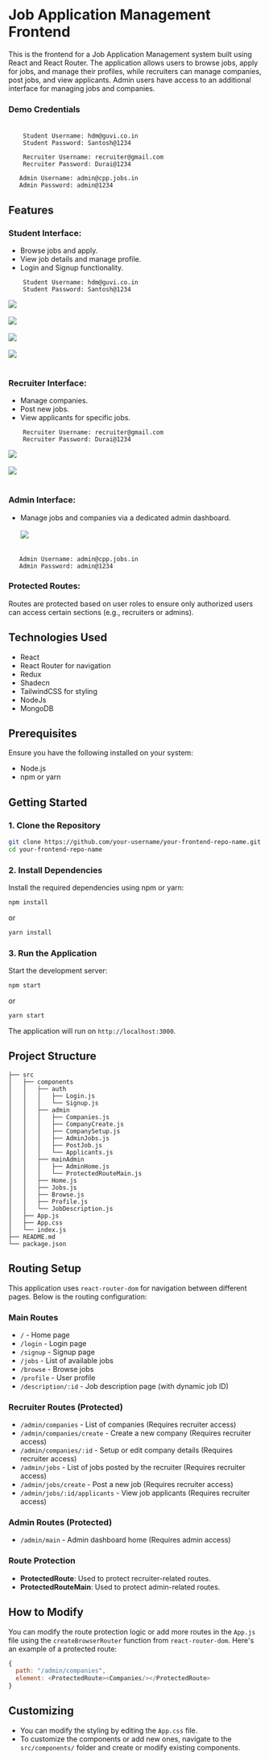 # Job Application Management Frontend

This is the frontend for a Job Application Management system built using React and React Router. The application allows users to browse jobs, apply for jobs, and manage their profiles, while recruiters can manage companies, post jobs, and view applicants. Admin users have access to an additional interface for managing jobs and companies.


### Demo Credentials <br/><br/>
```
    Student Username: hdm@guvi.co.in
    Student Password: Santosh@1234
```

```
    Recruiter Username: recruiter@gmail.com
    Recruiter Password: Durai@1234
```

```
   Admin Username: admin@cpp.jobs.in
   Admin Password: admin@1234
```


## Features

### **Student Interface:**
  - Browse jobs and apply.
  - View job details and manage profile.
  - Login and Signup functionality.<br/>
```
    Student Username: hdm@guvi.co.in
    Student Password: Santosh@1234
```
![](https://github.com/user-attachments/assets/047cc38e-f95d-4aad-a4cf-e021b286f3ea)<br/><br/>
![](https://github.com/user-attachments/assets/f298a357-1f38-4dd5-9b54-b550a5276086)<br/><br/>
![](https://github.com/user-attachments/assets/01119af0-5bfd-402f-8aab-044d28b852f7)<br/><br/>
![](https://github.com/user-attachments/assets/795cf721-fa8a-4ee3-b8cc-b7631a88991c)<br/><br/>


  
### **Recruiter Interface:**
  - Manage companies.
  - Post new jobs.
  - View applicants for specific jobs.
```
    Recruiter Username: recruiter@gmail.com
    Recruiter Password: Durai@1234
```
![](https://github.com/user-attachments/assets/5bc8d932-61ce-4a1e-abe3-a928848b0dd9)<br/><br/>
![](https://github.com/user-attachments/assets/d2d84002-4aaf-4e49-81ea-593be2442a9d)<br/><br/>

### **Admin Interface:**
  - Manage jobs and companies via a dedicated admin dashboard.<br/><br/>
![](https://github.com/user-attachments/assets/d58176a8-0a25-4e23-9777-0a210cc3a460) <br/><br/>
```
   Admin Username: admin@cpp.jobs.in
   Admin Password: admin@1234
```

### **Protected Routes:**<br/>
Routes are protected based on user roles to ensure only authorized users can access certain sections (e.g., recruiters or admins).


## Technologies Used 


- React
- React Router for navigation
- Redux
- Shadecn
- TailwindCSS for styling
- NodeJs
- MongoDB

## Prerequisites

Ensure you have the following installed on your system:

- Node.js
- npm or yarn

## Getting Started

### 1. Clone the Repository

```bash
git clone https://github.com/your-username/your-frontend-repo-name.git
cd your-frontend-repo-name
```

### 2. Install Dependencies

Install the required dependencies using npm or yarn:

```bash
npm install
```

or

```bash
yarn install
```

### 3. Run the Application

Start the development server:

```bash
npm start
```

or

```bash
yarn start
```

The application will run on `http://localhost:3000`.

## Project Structure

```
├── src
│   ├── components
│   │   ├── auth
│   │   │   ├── Login.js
│   │   │   └── Signup.js
│   │   ├── admin
│   │   │   ├── Companies.js
│   │   │   ├── CompanyCreate.js
│   │   │   ├── CompanySetup.js
│   │   │   ├── AdminJobs.js
│   │   │   ├── PostJob.js
│   │   │   └── Applicants.js
│   │   ├── mainAdmin
│   │   │   ├── AdminHome.js
│   │   │   └── ProtectedRouteMain.js
│   │   ├── Home.js
│   │   ├── Jobs.js
│   │   ├── Browse.js
│   │   ├── Profile.js
│   │   └── JobDescription.js
│   ├── App.js
│   ├── App.css
│   └── index.js
├── README.md
└── package.json
```

## Routing Setup

This application uses `react-router-dom` for navigation between different pages. Below is the routing configuration:

### Main Routes

- `/` - Home page
- `/login` - Login page
- `/signup` - Signup page
- `/jobs` - List of available jobs
- `/browse` - Browse jobs
- `/profile` - User profile
- `/description/:id` - Job description page (with dynamic job ID)

### Recruiter Routes (Protected)

- `/admin/companies` - List of companies (Requires recruiter access)
- `/admin/companies/create` - Create a new company (Requires recruiter access)
- `/admin/companies/:id` - Setup or edit company details (Requires recruiter access)
- `/admin/jobs` - List of jobs posted by the recruiter (Requires recruiter access)
- `/admin/jobs/create` - Post a new job (Requires recruiter access)
- `/admin/jobs/:id/applicants` - View job applicants (Requires recruiter access)

### Admin Routes (Protected)

- `/admin/main` - Admin dashboard home (Requires admin access)

### Route Protection

- **ProtectedRoute**: Used to protect recruiter-related routes.
- **ProtectedRouteMain**: Used to protect admin-related routes.

## How to Modify

You can modify the route protection logic or add more routes in the `App.js` file using the `createBrowserRouter` function from `react-router-dom`. Here's an example of a protected route:

```javascript
{
  path: "/admin/companies",
  element: <ProtectedRoute><Companies/></ProtectedRoute>
}
```

## Customizing

- You can modify the styling by editing the `App.css` file.
- To customize the components or add new ones, navigate to the `src/components/` folder and create or modify existing components.



